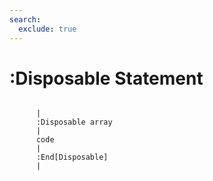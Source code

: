 ```yaml
---
search:
  exclude: true
---
```


<h1 class="heading"><span class="name">:Disposable Statement</span></h1>

```
 
      |
      :Disposable array
      |
      code
      |
      :End[Disposable]
      |
```
